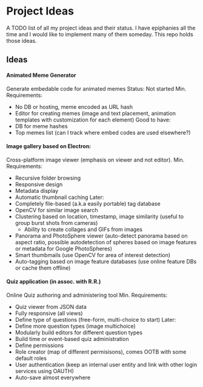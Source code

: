 # Project Ideas

A TODO list of all my project ideas and their status. I have epiphanies all the time and I would like to implement many of them someday. This repo holds those ideas.

## Ideas
#### Animated Meme Generator
Generate embedable code for animated memes
Status: Not started
Min. Requirements:
- No DB or hosting, meme encoded as URL hash
- Editor for creating memes (image and text placement, animation templates with customization for each element)
Good to have:
- DB for meme hashes
- Top memes list (can I track where embed codes are used elsewhere?)

#### Image gallery based on Electron:
Cross-platform image viewer (emphasis on viewer and not editor).
Min. Requirements:
- Recursive folder browsing
- Responsive design
- Metadata display
- Automatic thumbnail caching
Later:
- Completely file-based (a.k.a easily portable) tag database
- OpenCV for similar image search
- Clustering based on location, timestamp, image similarity (useful to group burst shots from cameras)
  - Ability to create collages and GIFs from images
- Panorama and PhotoSphere viewer (auto-detect panorama based on aspect ratio, possible autodetection of spheres based on image features or metadata for Google PhotoSpheres)
- Smart thumbmails (use OpenCV for area of interest detection)
- Auto-tagging based on image feature databases (use online feature DBs or cache them offline)

#### Quiz application (in assoc. with R.R.)
Online Quiz authoring and administering tool
Min. Requirements:
- Quiz viewer from JSON data
- Fully responsive (all views)
- Define type of questions (free-form, multi-choice to start)
Later:
- Define more question types (image multichoice)
- Modularly build editors for different question types
- Build time or event-based quiz administration
- Define permissions
- Role creator (map of different permisisons), comes OOTB with some default roles
- User authentication (keep an internal user entity and link with other login services using OAUTH)
- Auto-save almost everywhere
